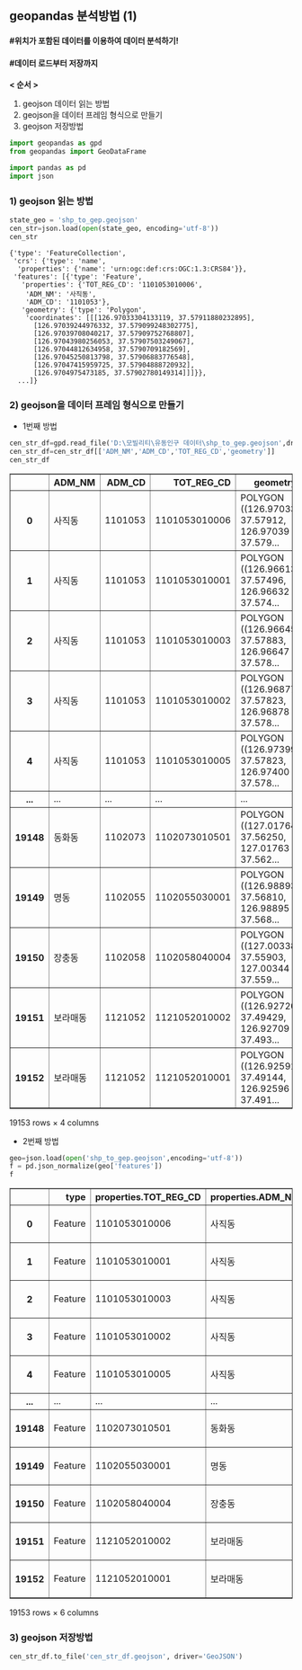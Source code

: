 ## geopandas 분석방법 (1)

#### #위치가 포함된 데이터를 이용하여 데이터 분석하기!
#### #데이터 로드부터 저장까지

**< 순서 >**  
1) geojson 데이터 읽는 방법  
2) geojson을 데이터 프레임 형식으로 만들기  
3) geojson 저장방법  




```python
import geopandas as gpd
from geopandas import GeoDataFrame

import pandas as pd
import json
```

### 1) geojson 읽는 방법


```python
state_geo = 'shp_to_gep.geojson'
cen_str=json.load(open(state_geo, encoding='utf-8'))
cen_str
```




    {'type': 'FeatureCollection',
     'crs': {'type': 'name',
      'properties': {'name': 'urn:ogc:def:crs:OGC:1.3:CRS84'}},
     'features': [{'type': 'Feature',
       'properties': {'TOT_REG_CD': '1101053010006',
        'ADM_NM': '사직동',
        'ADM_CD': '1101053'},
       'geometry': {'type': 'Polygon',
        'coordinates': [[[126.97033304133119, 37.57911880232895],
          [126.97039244976332, 37.579099248302775],
          [126.97039708040217, 37.57909752768807],
          [126.97043980256053, 37.57907503249067],
          [126.97044812634958, 37.5790709182569],
          [126.97045250813798, 37.57906883776548],
          [126.97047415959725, 37.57904888720932],
          [126.9704975473185, 37.57902780149314]]]}},
      ...]}



### 2) geojson을 데이터 프레임 형식으로 만들기
- 1번째 방법


```python
cen_str_df=gpd.read_file('D:\모빌리티\유동인구 데이터\shp_to_gep.geojson',driver='GeoJSON')
cen_str_df=cen_str_df[['ADM_NM','ADM_CD','TOT_REG_CD','geometry']]
cen_str_df
```




<div>
<style scoped>
    .dataframe tbody tr th:only-of-type {
        vertical-align: middle;
    }

    .dataframe tbody tr th {
        vertical-align: top;
    }

    .dataframe thead th {
        text-align: right;
    }
</style>
<table border="1" class="dataframe">
  <thead>
    <tr style="text-align: right;">
      <th></th>
      <th>ADM_NM</th>
      <th>ADM_CD</th>
      <th>TOT_REG_CD</th>
      <th>geometry</th>
    </tr>
  </thead>
  <tbody>
    <tr>
      <th>0</th>
      <td>사직동</td>
      <td>1101053</td>
      <td>1101053010006</td>
      <td>POLYGON ((126.97033 37.57912, 126.97039 37.579...</td>
    </tr>
    <tr>
      <th>1</th>
      <td>사직동</td>
      <td>1101053</td>
      <td>1101053010001</td>
      <td>POLYGON ((126.96613 37.57496, 126.96632 37.574...</td>
    </tr>
    <tr>
      <th>2</th>
      <td>사직동</td>
      <td>1101053</td>
      <td>1101053010003</td>
      <td>POLYGON ((126.96645 37.57883, 126.96647 37.578...</td>
    </tr>
    <tr>
      <th>3</th>
      <td>사직동</td>
      <td>1101053</td>
      <td>1101053010002</td>
      <td>POLYGON ((126.96877 37.57823, 126.96878 37.578...</td>
    </tr>
    <tr>
      <th>4</th>
      <td>사직동</td>
      <td>1101053</td>
      <td>1101053010005</td>
      <td>POLYGON ((126.97399 37.57823, 126.97400 37.578...</td>
    </tr>
    <tr>
      <th>...</th>
      <td>...</td>
      <td>...</td>
      <td>...</td>
      <td>...</td>
    </tr>
    <tr>
      <th>19148</th>
      <td>동화동</td>
      <td>1102073</td>
      <td>1102073010501</td>
      <td>POLYGON ((127.01764 37.56250, 127.01763 37.562...</td>
    </tr>
    <tr>
      <th>19149</th>
      <td>명동</td>
      <td>1102055</td>
      <td>1102055030001</td>
      <td>POLYGON ((126.98893 37.56810, 126.98895 37.568...</td>
    </tr>
    <tr>
      <th>19150</th>
      <td>장충동</td>
      <td>1102058</td>
      <td>1102058040004</td>
      <td>POLYGON ((127.00338 37.55903, 127.00344 37.559...</td>
    </tr>
    <tr>
      <th>19151</th>
      <td>보라매동</td>
      <td>1121052</td>
      <td>1121052010002</td>
      <td>POLYGON ((126.92720 37.49429, 126.92709 37.493...</td>
    </tr>
    <tr>
      <th>19152</th>
      <td>보라매동</td>
      <td>1121052</td>
      <td>1121052010001</td>
      <td>POLYGON ((126.92591 37.49144, 126.92596 37.491...</td>
    </tr>
  </tbody>
</table>
<p>19153 rows × 4 columns</p>
</div>



- 2번째 방법


```python
geo=json.load(open('shp_to_gep.geojson',encoding='utf-8'))
f = pd.json_normalize(geo['features'])
f
```




<div>
<style scoped>
    .dataframe tbody tr th:only-of-type {
        vertical-align: middle;
    }

    .dataframe tbody tr th {
        vertical-align: top;
    }

    .dataframe thead th {
        text-align: right;
    }
</style>
<table border="1" class="dataframe">
  <thead>
    <tr style="text-align: right;">
      <th></th>
      <th>type</th>
      <th>properties.TOT_REG_CD</th>
      <th>properties.ADM_NM</th>
      <th>properties.ADM_CD</th>
      <th>geometry.type</th>
      <th>geometry.coordinates</th>
    </tr>
  </thead>
  <tbody>
    <tr>
      <th>0</th>
      <td>Feature</td>
      <td>1101053010006</td>
      <td>사직동</td>
      <td>1101053</td>
      <td>Polygon</td>
      <td>[[[126.97033304133119, 37.57911880232895], [12...</td>
    </tr>
    <tr>
      <th>1</th>
      <td>Feature</td>
      <td>1101053010001</td>
      <td>사직동</td>
      <td>1101053</td>
      <td>Polygon</td>
      <td>[[[126.96613384750641, 37.574957380849554], [1...</td>
    </tr>
    <tr>
      <th>2</th>
      <td>Feature</td>
      <td>1101053010003</td>
      <td>사직동</td>
      <td>1101053</td>
      <td>Polygon</td>
      <td>[[[126.96645292161898, 37.5788253347882], [126...</td>
    </tr>
    <tr>
      <th>3</th>
      <td>Feature</td>
      <td>1101053010002</td>
      <td>사직동</td>
      <td>1101053</td>
      <td>Polygon</td>
      <td>[[[126.96877457487757, 37.57822935210929], [12...</td>
    </tr>
    <tr>
      <th>4</th>
      <td>Feature</td>
      <td>1101053010005</td>
      <td>사직동</td>
      <td>1101053</td>
      <td>Polygon</td>
      <td>[[[126.9739856241019, 37.57823267082909], [126...</td>
    </tr>
    <tr>
      <th>...</th>
      <td>...</td>
      <td>...</td>
      <td>...</td>
      <td>...</td>
      <td>...</td>
      <td>...</td>
    </tr>
    <tr>
      <th>19148</th>
      <td>Feature</td>
      <td>1102073010501</td>
      <td>동화동</td>
      <td>1102073</td>
      <td>Polygon</td>
      <td>[[[127.01763808390233, 37.562499122782185], [1...</td>
    </tr>
    <tr>
      <th>19149</th>
      <td>Feature</td>
      <td>1102055030001</td>
      <td>명동</td>
      <td>1102055</td>
      <td>Polygon</td>
      <td>[[[126.98892726910591, 37.568102798887075], [1...</td>
    </tr>
    <tr>
      <th>19150</th>
      <td>Feature</td>
      <td>1102058040004</td>
      <td>장충동</td>
      <td>1102058</td>
      <td>Polygon</td>
      <td>[[[127.00338472431302, 37.559025029043795], [1...</td>
    </tr>
    <tr>
      <th>19151</th>
      <td>Feature</td>
      <td>1121052010002</td>
      <td>보라매동</td>
      <td>1121052</td>
      <td>Polygon</td>
      <td>[[[126.92719682242266, 37.494286392496186], [1...</td>
    </tr>
    <tr>
      <th>19152</th>
      <td>Feature</td>
      <td>1121052010001</td>
      <td>보라매동</td>
      <td>1121052</td>
      <td>Polygon</td>
      <td>[[[126.92590640761341, 37.49143781173751], [12...</td>
    </tr>
  </tbody>
</table>
<p>19153 rows × 6 columns</p>
</div>



### 3) geojson 저장방법


```python
cen_str_df.to_file('cen_str_df.geojson', driver='GeoJSON')
```
